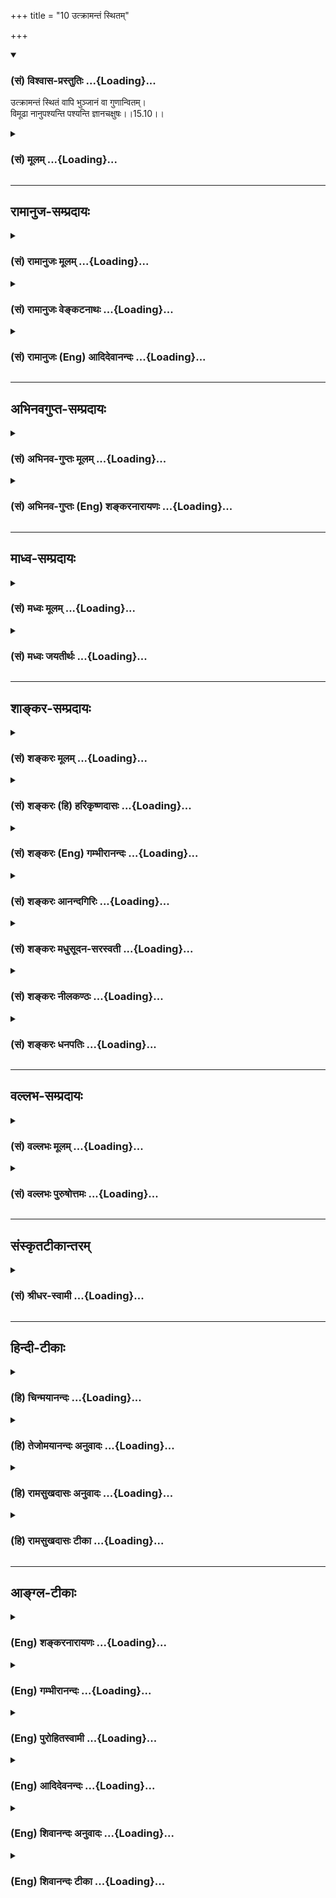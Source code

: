 +++
title = "10 उत्क्रामन्तं स्थितम्"

+++
<div class="js_include" newlevelforh1="3" title="(सं) विश्वास-प्रस्तुतिः" unfilled url="/purANam_vaiShNavam/mahAbhAratam/06-bhIShma-parva/03-bhagavad-gItA-parva/saMskRtam/vishvAsa-prastutiH/15_puruShottama-yogaH/10_utkrAmantaM_sthit.md">
<details open><summary><h3>(सं) विश्वास-प्रस्तुतिः ...{Loading}...</h3></summary>

उत्क्रामन्तं स्थितं वापि भुञ्जानं वा गुणान्वितम्।  
विमूढा नानुपश्यन्ति पश्यन्ति ज्ञानचक्षुषः।।15.10।।
</details>
</div>
<div class="js_include collapsed" newlevelforh1="3" title="(सं) मूलम्" unfilled url="/purANam_vaiShNavam/mahAbhAratam/06-bhIShma-parva/03-bhagavad-gItA-parva/saMskRtam/mUlam/15_puruShottama-yogaH/10_utkrAmantaM_sthit.md">
<details><summary><h3>(सं) मूलम् ...{Loading}...</h3></summary>

उत्क्रामन्तं स्थितं वापि भुञ्जानं वा गुणान्वितम्।  
विमूढा नानुपश्यन्ति पश्यन्ति ज्ञानचक्षुषः।।15.10।।
</details>
</div>


_________________
## रामानुज-सम्प्रदायः
<div class="js_include collapsed" newlevelforh1="3" title="(सं) रामानुजः मूलम्" unfilled url="/purANam_vaiShNavam/mahAbhAratam/06-bhIShma-parva/03-bhagavad-gItA-parva/saMskRtam/rAmAnujaH/mUlam/15_puruShottama-yogaH/10_utkrAmantaM_sthit.md">
<details><summary><h3>(सं) रामानुजः मूलम् ...{Loading}...</h3></summary>

।।15.10।। एवं **गुणान्वितं**
सत्त्वादिगुणमयप्रकृतिपरिणामविशेषमनुष्यत्वादिसंस्थानपिण्डसंसृष्टं
पिण्डविशेषाद् **उत्क्रामन्तं** पिण्डविशेषे अव**स्थितं वा** गुणमयान्
विषयान् **भुञ्जानं** वा कदाचिद् **अपि**
प्रकृतिपरिणामविशेषमनुष्यत्वादिपिण्डाद् विलक्षणं ज्ञानैकाकारं **विमूढा न
अनुपश्यन्ति। विमूढाः मनुष्यत्वादिपिण्डात्माभिमानिनः।**ज्ञानचक्षुषः **तु
पिण्डात्मविवेकविषयज्ञानवन्तः सर्वावस्थम् अपि एनं विविक्ताकारम् एव**
पश्यन्ति।

</details>
</div>
<div class="js_include collapsed" newlevelforh1="3" title="(सं) रामानुजः वेङ्कटनाथः" unfilled url="/purANam_vaiShNavam/mahAbhAratam/06-bhIShma-parva/03-bhagavad-gItA-parva/saMskRtam/rAmAnujaH/venkaTanAthaH/15_puruShottama-yogaH/10_utkrAmantaM_sthit.md">
<details><summary><h3>(सं) रामानुजः वेङ्कटनाथः ...{Loading}...</h3></summary>

  
  
।।15.10।। कर्मकलापनिगलितस्य कलेवरकारागृहेऽवस्थानं;
तत्रोत्क्रमणप्रवेशादिक्लेशः; तत्रस्थस्य च विषमधुकल्पक्षुद्रतरविषयोपसेवा
चोक्तानि। अथ तदुपरि तन्निदानभूतमात्मापहरणचौर्यमुपक्षिप्य योग्यानुपलम्भं
च परिहरति -- उत्क्रामन्तम् इति श्लोकेन। गुणान्वितत्वमितरेषां
हेतुरित्यभिप्रायेण पूर्वं तद्व्याख्या। उत्क्रमणादिकथनं
सर्वावस्थोपलक्षणमित्यभिप्रायेणकदाचिदपीत्युक्तम्। अहम् इति
नित्यमुपलभ्यमाने सर्वेषां स्वात्मनि; भुञ्जानतादौ च स्वात्मसाक्षिके कथं
केचिन्नानुपश्यन्ति इत्युच्यत इत्यत्राह -- मनुष्यत्वादिपिण्डाद्विलक्षण
मिति। प्रकृतिपरिणामविशेषमनुष्यत्वादिविशिष्टपिण्डादित्यर्थः।
ज्ञानैकाकारत्वोक्तिर्वैलक्षण्यप्रकाराणामुपलक्षणार्था। विमूढा नानुपश्यन्ति
इति भगवतः सानुक्रोशोक्तिः। यथावस्थितात्मदर्शनमूलं विमूढत्वं
तद्विषयमेवेत्याह -- मनुष्यत्वादिपिण्डात्माभिमानिन इति।
नित्यस्वप्रकाशत्वाद्व्यतिरेकाय विविक्ताकारत्वोक्तिः।  
  

</details>
</div>
<div class="js_include collapsed" newlevelforh1="3" title="(सं) रामानुजः (Eng) आदिदेवानन्दः" unfilled url="/purANam_vaiShNavam/mahAbhAratam/06-bhIShma-parva/03-bhagavad-gItA-parva/saMskRtam/rAmAnujaH/english/AdidevAnandaH/15_puruShottama-yogaH/10_utkrAmantaM_sthit.md">
<details><summary><h3>(सं) रामानुजः (Eng) आदिदेवानन्दः ...{Loading}...</h3></summary>

15.10 The deluded do not perceive the Atman (self) as a form of
knowledge separate from Its human and other configurations which are
particular transformations of Prakrti, with which the self is conjoined
when It is in embodied condition, experiencing the objects of the
senses. The self also departs from the body when the body dies and
assumes another body. The deluded or those who misconceive the body as
the self do not understand all this. However, those who possess the eye
of knowledge, i.e., have the knowledge concerning the difference between
the body and the self, perceive the self as having a form different from
the body in all conditions.

</details>
</div>


_________________
## अभिनवगुप्त-सम्प्रदायः
<div class="js_include collapsed" newlevelforh1="3" title="(सं) अभिनव-गुप्तः मूलम्" unfilled url="/purANam_vaiShNavam/mahAbhAratam/06-bhIShma-parva/03-bhagavad-gItA-parva/saMskRtam/abhinava-guptaH/mUlam/15_puruShottama-yogaH/10_utkrAmantaM_sthit.md">
<details><summary><h3>(सं) अभिनव-गुप्तः मूलम् ...{Loading}...</h3></summary>

।।15.9 -- 15.11।। एवं सृष्टौ संहारे च एतैः साहित्यमस्योक्त्वा स्थितावपि
स्थानासनमननादिरूपायां +++(N ममतादि)+++ विषयग्रहणात्मिकायां +++(omits स्थितावपि
-- त्मिकायाम्)+++ तत्सहितस्यैवास्य व्यापार इति निश्चीयते -- श्रोत्रमित्यादि
अचेतस इत्यन्तम्। मनः इत्यनेनान्तःकरणमुपलक्ष्यते। अत एव
शरीरस्थितियोगात्तिष्ठन्तम् शरीरान्तरग्रहणाय उत्क्रामन्तम् विषयान्वा
भुञ्जानं मूढा न पश्यन्ति; अप्रबुद्धत्त्वात्। प्रबुद्धास्तु
सर्वत्रैव,बोधरूपमेव अनुसंदधाना +++(S;;N -- रूपमनुसंदधानाः)+++ जानन्त्येव;
इत्यलुप्तमसमाधयः; तेषां यत्नपरत्त्वात्। अकृतात्मनां तु यत्नोऽपि न फलाय;
अपरिपक्वकषायत्त्वात्। न हि शरदि सलिलादिसामग्रीसंमर्देऽपि धान्यबीजानि
उप्यमानानि फलसंपदे अलम्। अत एव सामग्री एव सा अस्य न भवति। अन्यदेव किल,+++(S
omits किल)+++ मधुमाससंभृतजलधरपटलीप्रेरितमम्भः काचिदेव च सा भूः; यस्यां
शिशिरविवशीकृतायां,+++(S;;N शिशिरवशविवशी -- )+++ रविकरस्पर्शेनैव कान्तिः। एवम्
अकृतात्मनां यत्नो न सकलाङ्गपरिपूर्णत्वमायाति +++(;N परिपूर्णः कर्तुमायाति)+++।
अत एव प्राप्याप्युपायं पारमेश्वरदीक्षादि,( परमेश्वर) ये
तथाविधक्रोधमोहादिग्रन्थिसन्दर्भगर्भीकृतान्तर्दृशः (
सन्दर्भीकृतान्तर्दृशः) ; तेषु उपाय एव साकल्यं न भजतीति मन्तव्यम्।
यदुक्तम् +++(S;;N तदुक्तम्)+++ -- क्रोधादौ दृश्यमाने हि दीक्षितोऽपि न
मुक्तिभाक्। इति।

</details>
</div>
<div class="js_include collapsed" newlevelforh1="3" title="(सं) अभिनव-गुप्तः (Eng) शङ्करनारायणः" unfilled url="/purANam_vaiShNavam/mahAbhAratam/06-bhIShma-parva/03-bhagavad-gItA-parva/saMskRtam/abhinava-guptaH/english/shankaranArAyaNaH/15_puruShottama-yogaH/10_utkrAmantaM_sthit.md">
<details><summary><h3>(सं) अभिनव-गुप्तः (Eng) शङ्करनारायणः ...{Loading}...</h3></summary>

15.10 See Comment under 15.11

</details>
</div>


_________________
## माध्व-सम्प्रदायः
<div class="js_include collapsed" newlevelforh1="3" title="(सं) मध्वः मूलम्" unfilled url="/purANam_vaiShNavam/mahAbhAratam/06-bhIShma-parva/03-bhagavad-gItA-parva/saMskRtam/madhvaH/mUlam/15_puruShottama-yogaH/10_utkrAmantaM_sthit.md">
<details><summary><h3>(सं) मध्वः मूलम् ...{Loading}...</h3></summary>

।।15.10।। तर्हि किमिति न दृश्यते इत्यत आह -- उत्क्रामन्तमित्यादिना।

</details>
</div>
<div class="js_include collapsed" newlevelforh1="3" title="(सं) मध्वः जयतीर्थः" unfilled url="/purANam_vaiShNavam/mahAbhAratam/06-bhIShma-parva/03-bhagavad-gItA-parva/saMskRtam/madhvaH/jayatIrthaH/15_puruShottama-yogaH/10_utkrAmantaM_sthit.md">
<details><summary><h3>(सं) मध्वः जयतीर्थः ...{Loading}...</h3></summary>

।।15.10।। उक्तमेव किमित्युच्यते इति मन्दाशङ्कानिरासार्थमुत्तरश्लोकद्वयस्य
सङ्गतिमाह -- **तर्ही**ति। यदि जीवातिरिक्तो देहे नियामकः स्यादिति शेषः।
उक्तानुवादेन विमूढत्वमनुपलम्भे कारणम्। न तदभाव इत्युच्यत इति भावः।

</details>
</div>


_________________
## शाङ्कर-सम्प्रदायः
<div class="js_include collapsed" newlevelforh1="3" title="(सं) शङ्करः मूलम्" unfilled url="/purANam_vaiShNavam/mahAbhAratam/06-bhIShma-parva/03-bhagavad-gItA-parva/saMskRtam/shankaraH/mUlam/15_puruShottama-yogaH/10_utkrAmantaM_sthit.md">
<details><summary><h3>(सं) शङ्करः मूलम् ...{Loading}...</h3></summary>

।।15.10।। --,**उत्क्रामन्तं** देहं पूर्वोपात्तं परित्यजन्तं **स्थितं
वा**पि देहे तिष्ठन्तं **भुञ्जानं वा** शब्दादीँश्च उपलभमानं
**गुणान्वितं** सुखदुःखमोहाद्यैः गुणैः अन्वितम् अनुगतं संयुक्तमित्यर्थः।
एवंभूतम**पि** एनम् अत्यन्तदर्शनगोचरप्राप्तं **विमूढाः**
दृष्टादृष्टविषयभोगबलाकृष्टचेतस्तया अनेकधा मूढाः **न अनुपश्यन्ति** -- अहो
कष्टं वर्तते इति अनुक्रोशति च भगवान् --,ये तु पुनः
प्रमाणजनितज्ञानचक्षुषः ते एनं **पश्यन्ति ज्ञानचक्षुषः** विविक्तदृष्टयः
इत्यर्थः।।

</details>
</div>
<div class="js_include collapsed" newlevelforh1="3" title="(सं) शङ्करः (हि) हरिकृष्णदासः" unfilled url="/purANam_vaiShNavam/mahAbhAratam/06-bhIShma-parva/03-bhagavad-gItA-parva/saMskRtam/shankaraH/hindI/harikRShNadAsaH/15_puruShottama-yogaH/10_utkrAmantaM_sthit.md">
<details><summary><h3>(सं) शङ्करः (हि) हरिकृष्णदासः ...{Loading}...</h3></summary>

।।15.10।। इस प्रकार इस देहधारी ( जीवात्मा ) को शरीरसे --, उत्क्रमण करते
हुएको अर्थात् पहले प्राप्त किये शरीरको छोड़कर जाते हुएको; अथवा शरीरमें
स्थित रहते हुएको; या शब्दादि विषयोंका भोग करते हुएको; या सुखदुःखमोह आदि
गुणोंसे युक्त हुएको भी; यानी इस प्रकार अत्यन्त दर्शनगोचर होते हुए भी इस
आत्माको मूढ़ लोग; जो कि दृष्ट और अदृष्ट विषयभोगोंकी लालसाके बलसे चित्त
आकृष्ट हो जानेके कारण अनेक प्रकारसे मोहित हो रहे हैं; नहीं देखते; अहो यह
बड़े दुःखकी बात है; इस प्रकार भगवान् करुणा प्रकट करते हैं। परंतु जो
प्रमाणजनित ज्ञाननेत्रोंसे युक्त हैं अर्थात् विवेकदृष्टिवाले हैं; वे इसे
देखते हैं।

</details>
</div>
<div class="js_include collapsed" newlevelforh1="3" title="(सं) शङ्करः (Eng) गम्भीरानन्दः" unfilled url="/purANam_vaiShNavam/mahAbhAratam/06-bhIShma-parva/03-bhagavad-gItA-parva/saMskRtam/shankaraH/english/gambhIrAnandaH/15_puruShottama-yogaH/10_utkrAmantaM_sthit.md">
<details><summary><h3>(सं) शङ्करः (Eng) गम्भीरानन्दः ...{Loading}...</h3></summary>

15.10 Thus, the embodied soul, utkarmantam, when it is leaving the
body-the body that was assumed earlier; or sthitam, while residing in
the (present) body; or bhunjanam, experiencing sound etc.; or
guna-anvitam, in association with, i.e. identified with, the alities
called happiness, sorrow and delusion-even when, under such conditions,
this one comes very much within the range of cognition; vimudhah, the
persons who are diversely deluded as a result of their hearts being
forcibly attracted by the enjoyments of seen and unseen objects; na, do
not; anu-pasyanti, see. And the Lord regrets this saying, 'Alas! How
sorrowful this is!' Those others, again, jnana-caksusah, who have the
eye of knowledge, \[Jnana-caksuh means the scriptures supported by
reasoning, which are the means of knowledge.\] who have the insight of
under-standing which has arisen from the valid means of knowledge, i.e.,
those having a clear vision; pasyanti, see this one.

</details>
</div>
<div class="js_include collapsed" newlevelforh1="3" title="(सं) शङ्करः आनन्दगिरिः" unfilled url="/purANam_vaiShNavam/mahAbhAratam/06-bhIShma-parva/03-bhagavad-gItA-parva/saMskRtam/shankaraH/AnandagiriH/15_puruShottama-yogaH/10_utkrAmantaM_sthit.md">
<details><summary><h3>(सं) शङ्करः आनन्दगिरिः ...{Loading}...</h3></summary>

।।15.10।। शरीरमित्यादिश्लोके देहादात्मनोऽतिरेकमुक्त्वा श्रोत्रं
चक्षुरित्यादौ स्वाभिलषिते विषये यथायथं करणानां
प्रवर्तकत्वात्तेभ्योऽतिरिक्तश्चात्मेत्युक्तं तर्हि तमुत्क्रान्त्यादि
कुर्वन्तं स्वरूपत्वात्किमिति सर्वे न पश्यन्तीत्याशङ्क्याह -- **एवमिति।**
संनिहिततमत्वेन दर्शनयोग्यमपि विषयपरवशादात्मानं सर्वे न
पश्यन्तीति,भगवतोऽनुक्रोशं दर्शयति -- **एवंभूतमिति।** तर्हि
केषामात्मदर्शनं तदाह -- **ये तु पुनरिति।**

</details>
</div>
<div class="js_include collapsed" newlevelforh1="3" title="(सं) शङ्करः मधुसूदन-सरस्वती" unfilled url="/purANam_vaiShNavam/mahAbhAratam/06-bhIShma-parva/03-bhagavad-gItA-parva/saMskRtam/shankaraH/madhusUdana-sarasvatI/15_puruShottama-yogaH/10_utkrAmantaM_sthit.md">
<details><summary><h3>(सं) शङ्करः मधुसूदन-सरस्वती ...{Loading}...</h3></summary>

।।15.10।। एवं देहगतं दर्शनयोग्यमपि देहादुत्क्रामन्तं देहान्तरं गच्छन्तं
पूर्वस्मात्स्थितं वापि तस्मिन्नेव देहे भुञ्जानं वा विषयान् शब्दादीन्
गुणान्वितं सुखदुःखमोहात्मकैर्गुणैरन्वितमेवं सर्वास्ववस्थासु
दर्शनयोग्यमप्येनं विमूढा
दृष्टादृष्टविषयभोगवासनाकृष्टचेतस्तयात्मानात्मविवेकायोग्या नानुपश्यन्ति
अहो कष्टं वर्तत इत्यज्ञाननुक्रोशति भगवान्। ये तु प्रमाणजनितज्ञानचक्षुषो
विवेकिनस्त एव पश्यन्ति।

</details>
</div>
<div class="js_include collapsed" newlevelforh1="3" title="(सं) शङ्करः नीलकण्ठः" unfilled url="/purANam_vaiShNavam/mahAbhAratam/06-bhIShma-parva/03-bhagavad-gItA-parva/saMskRtam/shankaraH/nIlakaNThaH/15_puruShottama-yogaH/10_utkrAmantaM_sthit.md">
<details><summary><h3>(सं) शङ्करः नीलकण्ठः ...{Loading}...</h3></summary>

।।15.10।। तमेवंभूतं मनःषष्ठानीन्द्रियाणि प्राणं चाधिष्ठाय
तेषामुत्क्रमणेनोत्क्रामन्तं तेषां स्थित्या स्थितं तेषां भोगेन भुञ्जानं
तेषां सत्वरजस्तमोगुणयुक्तत्वेन गुणान्वितं घटसूर्यमिव घटाकाशमिव वा
घटगमनादिना गमनादिमन्तं स्वतस्तूत्क्रमणादिशून्यमपि विमूढास्तात्त्विकरूपं
नानुपश्यन्ति ज्ञानचक्षुषस्तु पश्यन्ति। उपाधेरेवोत्क्रमणादिकं न
तूपहितस्यात्मन इति जानन्त्येवेत्यर्थः।

</details>
</div>
<div class="js_include collapsed" newlevelforh1="3" title="(सं) शङ्करः धनपतिः" unfilled url="/purANam_vaiShNavam/mahAbhAratam/06-bhIShma-parva/03-bhagavad-gItA-parva/saMskRtam/shankaraH/dhanapatiH/15_puruShottama-yogaH/10_utkrAmantaM_sthit.md">
<details><summary><h3>(सं) शङ्करः धनपतिः ...{Loading}...</h3></summary>

।।15.10।। शरीरमित्यादिश्लोकेन देहाद्य्वतिरेकमात्मनोऽभिधाय श्रोत्रमित्यादौ
श्रोत्रादिप्रवर्तकस्तेभ्यो भिन्न इति तस्य भेद उक्तस्तर्हि
तमुत्क्रन्त्यादिकुर्वन्तं देहादिव्यतिरिक्तं स्वस्वरुपं किमिति सर्वे न
पश्यन्ति इतिचेत्तत्राह -- उत्क्रामन्तमिति। एवं देहादुत्क्रामन्तं
पूर्वोपात्तं देहं परित्यजन्तं स्थितं देहे तिष्ठन्तं वापि भुञ्जानं
शब्दादींश्चोपलभमानं वा गुणान्वितं सुखदुःखमोहसंज्ञकैर्गुणैरनुगतं
संयुक्तमेवंभूतमप्येवमत्यन्तदर्शनगोचरतां प्राप्तं विमूढा
दृष्टादृष्टविषयोभोगबलाकृष्टचेतस्तयानकधा मूढा मोहिता संज्ञकैर्गुणैरनुगतं
संयुक्तमेवंभूतमप्येवमत्यन्तदर्शनगोचरतां प्राप्तं विमूढा
दृष्टादृष्टविषयभोगबलाकृष्टस्तयानेकधा मूढा मोहिता नानुपश्यन्त्यहो कष्टं
वर्तत इति अनुक्रोशति भगवान्। तर्ह्यत्मानं के कथं पश्यन्तीति तत्राह।
ज्ञानं न्यायानुगृहीतशास्त्रजन्यमात्मदर्शनसाधनं चक्षुर्येषां ते
प्रमाण्यजनितज्ञानचक्षुषो विवक्तदृष्ट्या एनं सर्वविलक्षणं सर्वाधिष्ठानं
सर्वसत्तास्फूर्तिप्रदं पश्यन्ति साक्षात्कुर्वन्ति।

</details>
</div>


_________________
## वल्लभ-सम्प्रदायः
<div class="js_include collapsed" newlevelforh1="3" title="(सं) वल्लभः मूलम्" unfilled url="/purANam_vaiShNavam/mahAbhAratam/06-bhIShma-parva/03-bhagavad-gItA-parva/saMskRtam/vallabhaH/mUlam/15_puruShottama-yogaH/10_utkrAmantaM_sthit.md">
<details><summary><h3>(सं) वल्लभः मूलम् ...{Loading}...</h3></summary>

।।15.10।। ननु तर्हि सङ्घाताद्भेदत एवम्भूतात्मानं किं न पश्यन्ति तत्राह --
उत्क्रामन्तमिति। विमूढा नानुपश्यन्ति तमेनं
सत्त्वादिगुणमयप्रकृतिपरिणामविशेषमनुष्यत्वादिसंस्थानपिण्डसंसृष्टं
पिण्डविशेषादुत्क्रामन्तं पिण्डविशेषेऽवस्थितं वा गुणमयान् विषयान्
भुञ्जानं वा तद्गुणसारान्वितं वा प्रकृतिमयमनुष्यत्वादिपिण्डात्माभिमानिनो
न पश्यन्ति। ज्ञानचक्षुषस्तु
पिण्डात्मविवेकविषयज्ञानदृष्टयस्तु,सर्वावस्थमप्येनं विविक्ताकारमेव
पश्यन्ति।

</details>
</div>
<div class="js_include collapsed" newlevelforh1="3" title="(सं) वल्लभः पुरुषोत्तमः" unfilled url="/purANam_vaiShNavam/mahAbhAratam/06-bhIShma-parva/03-bhagavad-gItA-parva/saMskRtam/vallabhaH/puruShottamaH/15_puruShottama-yogaH/10_utkrAmantaM_sthit.md">
<details><summary><h3>(सं) वल्लभः पुरुषोत्तमः ...{Loading}...</h3></summary>

  
  
।।15.10।। एवम्भूतं कथं सर्वे न पश्यन्ति तत्राह -- उत्क्रामन्तमिति।
उत्क्रामन्तं भजनरसानुपयुक्तदेहात् उपयुक्ताय गच्छन्तं वा विकल्पेन
तादृगीक्षणेच्छया तत्रैव स्थितमपि वा भुञ्जानं तादृग्विषयरसानुभावकं
गुणान्वितं तद्भोगपटुभिरिन्द्रियैर्युक्तं मुख्यजीवं विमूढाः सत्सङ्गाभावेन
स्वोपभोगैकपराक्षिप्तदृशो नानुपश्यन्ति। तद्दृष्ट्वाऽपि स्वयं न पश्यन्ति।
ज्ञानचक्षुषः सत्सङ्गलब्धस्वरूपाः पश्यन्ति।  
  

</details>
</div>


_________________
## संस्कृतटीकान्तरम्
<div class="js_include collapsed" newlevelforh1="3" title="(सं) श्रीधर-स्वामी" unfilled url="/purANam_vaiShNavam/mahAbhAratam/06-bhIShma-parva/03-bhagavad-gItA-parva/saMskRtam/shrIdhara-svAmI/15_puruShottama-yogaH/10_utkrAmantaM_sthit.md">
<details><summary><h3>(सं) श्रीधर-स्वामी ...{Loading}...</h3></summary>

।।15.10।। ननु च कार्यकारणसंघातव्यतिरेकेणैवंभूतमात्मानं सर्वेऽपि किं न
पश्यन्ति तत्राह **-- उत्क्रामन्तमिति।** उत्क्रामन्तं देहाद्देहान्तरं
गच्छन्तम्। तस्मिन्नेव देहे स्थितं वा विषयान्भुञ्जानं वा
गुणान्वितमिन्द्रियादियुक्तं जीवं विमूढा नानुपश्यन्ति नालोकयन्ति।
ज्ञानमेव चक्षुर्येषां ते विवेकिनः पश्यन्ति।

</details>
</div>


_________________
## हिन्दी-टीकाः
<div class="js_include collapsed" newlevelforh1="3" title="(हि) चिन्मयानन्दः" unfilled url="/purANam_vaiShNavam/mahAbhAratam/06-bhIShma-parva/03-bhagavad-gItA-parva/hindI/chinmayAnandaH/15_puruShottama-yogaH/10_utkrAmantaM_sthit.md">
<details><summary><h3>(हि) चिन्मयानन्दः ...{Loading}...</h3></summary>

।।15.10।। यह एक सर्वत्र अनुभव सत्य है कि सामान्य बुद्धि का पुरुष यद्यपि
वस्तु को देखता है; तथापि उसे पूर्ण तथा यथार्थ रूप से समझ नहीं पाता है।
वस्तु का वास्तविक ज्ञान केवल उस विषय के ज्ञानियों को ही उपलब्ध होता
है। प्रत्येक व्यक्ति किसी साहित्यिक रचना को पढ़ सकता है; परन्तु एक
भाषाविद् पुरुष ही उस रचनाकार की दृष्टि को यथार्थत समझकर उसका पूर्ण आनन्द
अनुभव कर सकता है। एक जौहरी ही मणियों के गुणस्तर और वास्तविक मूल्य को आंक
सकता है। अन्य लोग केवल देख ही सकते हैं। सभी लोग संगीत सुन सकते हैं;
किन्तु एक कुशल संगीतज्ञ ही किसी सर्वोत्कृष्ट गायन की शास्त्रीय सूक्ष्मता
एवं सुन्दरता का आनन्द उठा सकता है। इसी प्रकार; इसी चैतन्य आत्मा की
उपस्थिति से ही हम विषय; भावनाओं और विचारों का अनुभव करते हैं; परन्तु
केवल आत्मज्ञानी पुरुष ही इसे पहचानते हैं और स्वयं आत्मस्वरूप बनकर जीते
हैं। आत्मा तो नित्य विद्यमान है। इसका अभाव कभी नहीं होता। देहत्याग के समय
सूक्ष्म शरीर को चेतनता प्रदान करने वाला आत्मा ही होता है। एक देहविशेष के
जीवन काल में आत्मा ही समस्त अनुभवों को प्रकाशित करता है। सुखदुखात्मक
मानसिक अनुभवों तथा बुद्धि के निर्णयों का प्रकाशक भी आत्मा ही है। इसी
प्रकार क्षणक्षण परिवर्तनशील हमारे मन के सात्त्विक (शांति); राजसिक
(विक्षेप) और तामसिक (मोहादि) भावों का ज्ञान भी चैतन्य के कारण ही संभव
होता है फिर भी अविवेकी जन उसे पहचान नहीं पाते जिसकी उपस्थिति से ही कोई
अनुभव संभव हो सकता है। सामान्य जन अपने अनुभवों तथा उनके विषयों के प्रति
ही इतने अधिक आसक्त और व्यस्त हो जाते हैं कि उनका सम्पूर्ण ध्यान बाह्य
विषयों और सुन्दर संरचनाओं की सुन्दरता में ही आकृष्ट रहता है। वे उस आत्मा
की उपेक्षा करते हैं तथा उसे पहचान नहीं पाते; जिसकी उपस्थिति से ही कोई
अनुभव संभव हो सकता है। इनके सर्वथा विपरीत वे ज्ञानीजन हैं; जो नाम और
रूपों के विस्तार से विरक्त होकर इस विस्तार के सार तत्त्व उस ब्रह्म को
देखते हैं; जो उनके हृदय में आत्मरूप से स्थित सभी को प्रकाशित करता है। इस
आत्मतत्त्व का दर्शन वे ज्ञानचक्षु से करते हैं। ज्ञानचक्षु कोई
अन्तरिन्द्रिय नहीं हैं। विवेक वैराग्य आदि गुणों से सम्पन्न साधक जब
वेदान्त प्रमाण के द्वारा आत्मविचार करता है; तब उस विचार से प्राप्त
आत्मबोध ही ज्ञानचक्षु है। श्री शंकराचार्य ने इस ज्ञानचक्षु का और कलात्मक
वर्णन अपने आत्मबोध नामक ग्रन्थ में,किया है। आत्मदर्शन करने में अज्ञानी की
विफलता और ज्ञानी की सफलता का कारण अगले श्लोक में वर्णन करते हैं

</details>
</div>
<div class="js_include collapsed" newlevelforh1="3" title="(हि) तेजोमयानन्दः अनुवादः" unfilled url="/purANam_vaiShNavam/mahAbhAratam/06-bhIShma-parva/03-bhagavad-gItA-parva/hindI/tejomayAnandaH/anuvAdaH/15_puruShottama-yogaH/10_utkrAmantaM_sthit.md">
<details><summary><h3>(हि) तेजोमयानन्दः अनुवादः ...{Loading}...</h3></summary>

।।15.10।। शरीर को त्यागते हुये, उसमें स्थित हुये अथवा (विषयों को) भोगते
हुये, गुणों से समन्वित आत्मा को विमूढ़ लोग नहीं देखते हैं; (परन्तु)
ज्ञानचक्षु वाले पुरुष उसे देखते हैं।।

</details>
</div>
<div class="js_include collapsed" newlevelforh1="3" title="(हि) रामसुखदासः अनुवादः" unfilled url="/purANam_vaiShNavam/mahAbhAratam/06-bhIShma-parva/03-bhagavad-gItA-parva/hindI/rAmasukhadAsaH/anuvAdaH/15_puruShottama-yogaH/10_utkrAmantaM_sthit.md">
<details><summary><h3>(हि) रामसुखदासः अनुवादः ...{Loading}...</h3></summary>

।।15.10।। शरीरको छोड़कर जाते हुए या दूसरे शरीरमें स्थित हुए अथवा विषयोंको
भोगते हुए भी गुणोंसे युक्त जीवात्माके स्वरूपको मूढ़ मनुष्य नहीं जानते,
ज्ञानरूपी नेत्रोंवाले ज्ञानी मनुष्य ही जानते हैं।

</details>
</div>
<div class="js_include collapsed" newlevelforh1="3" title="(हि) रामसुखदासः टीका" unfilled url="/purANam_vaiShNavam/mahAbhAratam/06-bhIShma-parva/03-bhagavad-gItA-parva/hindI/rAmasukhadAsaH/TIkA/15_puruShottama-yogaH/10_utkrAmantaM_sthit.md">
<details><summary><h3>(हि) रामसुखदासः टीका ...{Loading}...</h3></summary>

।।15.10।।***व्याख्या --***  **उत्क्रामन्तम् --** स्थूलशरीरको छोड़ते
समय जीव सूक्ष्म और कारणशरीरको साथ लेकर प्रस्थान करता है। इसी क्रियाको
यहाँ **उत्क्रामन्तम्** पदसे कहा है। जबतक हृदयमें धड़कन रहती है; तबतक
जीवका प्रस्थान नहीं माना जाता। हृदयकी धड़कन बंद हो जानेके बाद भी जीव कुछ
समयतक रह सकता है। वास्तवमें अचल होनेसे शुद्ध चेतनतत्त्वका आवागमन नहीं
होता। प्राणोंका ही आवागमन होता है। परन्तु सूक्ष्म और कारणशरीरसे सम्बन्ध
रहनेके कारण जीवका आवागमन कहा जाता है। आठवें श्लोकमें ईश्वर बने जीवात्माके
विषयमें आये **उत्क्रामति** पदको यहाँ **उत्क्रामन्तम्** पदसे कहा गया
है।**स्थितं वा --** जिस प्रकार कैमरेपर वस्तुका जैसा प्रतिबिम्ब पड़ता है;
उसका वैसा ही चित्र अङ्कित हो जाता है। इसी प्रकार मृत्युके समय
अन्तःकरणमें जिस भावका चिन्तन होता है; उसी आकारका सूक्ष्मशरीर बन जाता है।
जैसे कैमरेपर पड़े प्रतिबिम्बके अनुसार चित्रके तैयार होनेमें समय लगता है;
ऐसे ही अन्तकालीन चिन्तनके अनुसार भावी स्थूलशरीरके बननेमें (शरीरके अनुसार
कम या अधिक) समय लगता है। आठवें श्लोकमें जिसका **यदवाप्नोति** पदसे वर्णन
हुआ है; उसीको यहाँ **स्थितम्** पदसे कहा गया है।**अपि भुञ्जानं वा --**
मनुष्य जब विषयोंको भोगता है; तब अपनेको बड़ा सावधान मानता है और
विषयसेवनमें सावधान रहता भी है। विषयी मनुष्य शब्द; स्पर्श; रूप; रस; और
गन्ध -- इनमेंसे एकएक विषयको अच्छी तरह जानता है। अपनी जानकारीसे एकएक
विषयको भी बड़ी स्पष्टतासे वर्णन करता है। इतनी सावधानी रखनेपर भी वह मूढ़
(अज्ञानी) ही है क्योंकि विषयोंके प्रति यह सावधानी किसी कामकी नहीं है;
प्रत्युत मरनेपर नरकों और नीच योनियोमें ले जानेवाली है। परमात्मा; जीवात्मा
और संसार -- इन तीनोंके विषयमें शास्त्रों और दार्शनिकोंके अनेक मतभेद हैं
परन्तु जीवात्मा संसारके सम्बन्धसे महान् दुःख पाता है और परमात्माके
सम्बन्धसे महान् सुख पाता है -- इसमें सभी शास्त्र और दार्शनिक एकमत
हैं। संसार एक क्षण भी स्थिर नहीं रहता -- यह अकाट्य नियम है। संसार
क्षणभङ्गुर है -- यह बात कहते; सुनते और पढ़ते हुए भी मूढ़ मनुष्य संसारको
स्थिर मानते हैं। भोगसामग्री; भोक्ता और भोगरूप क्रिया -- इन सबको स्थायी
माने बिना भोग हो ही नहीं सकता। भोगी मनुष्यकी बुद्धि इतनी मूढ़ हो जाती है
कि वह इन भोगोंसे बढ़कर कुछ है ही नहीं -- ऐसा दृढ़ निश्चय कर लेता है
(गीता 16। 11)। इसलिये ऐसे मनुष्योंके ज्ञाननेत्र बंद ही रहते हैं। वे
मौतको निश्चित जानते हुए भी भोग भोगनेके लिये (मरनेवालोंके लोकमें रहते हुए
भी) सदा जीते रहनेकी इच्छा रखते हैं।**अपि** पदका भाव है कि जीवात्मा जिस
समय स्थूलशरीरसे निकलकर (सूक्ष्म और कारणशरीरसहित) जाता है; दूसरे शरीरको
प्राप्त होता है तथा विषयोंका उपभोग करता है -- इन तीनों ही अवस्थाओंमें
गुणोंमेंसे लिप्त दीखनेपर भी वास्तवमें वह स्वयं निर्लिप्त ही रहता है।
वास्तविक स्वरूपमें न उत्क्रमण है; न, स्थिति है और न भोक्तापन ही है। पिछले
श्लोकके **विषयानुपसेवते** पदको ही यहाँ **भुञ्जानम्** पदसे कहा गया
है।**गुणान्वितम् --** यहाँ **गुणान्वितम्** पदका तात्पर्य यह है कि
गुणोंसे सम्बन्ध मानते रहनेके कारण ही जीवात्मामें उत्क्रमण; स्थिति और भोग
-- ये तीनों क्रियाएँ प्रतीत होती हैं। वास्तवमें आत्माका गुणोंसे सम्बन्ध
है ही नहीं। भूलसे ही इसने अपना सम्बन्ध गुणोंसे मान रखा है; जिसके कारण
इसे बारम्बार ऊँचनीच योनियोंमें जाना पड़ता है। गुणोंसे सम्बन्ध जोड़कर
जीवात्मा संसारसे सुख चाहता है -- यह उसकी भूल है। सुख लेनेके लिये शरीर भी
अपना नहीं है; फिर अन्यकी तो बात ही क्या हैमनुष्य मानो किसीनकिसी प्रकारसे
संसारमें ही फँसना चाहता है व्याख्यान देनेवाला व्यक्ति श्रोताओंको अपना
मानने लग जाता है। किसीका भाईबहन न हो; तो वह धर्मका भाईबहन बना लेता है।
किसीका पुत्र न हो; तो वह दूसरेका बालक गोद ले लेता है। इस तरह नयेनये
सम्बन्ध जोड़कर मनुष्य चाहता तो सुख है; पर पाता दुःख ही है। इसी बातको
भगवान् कह रहे हैं कि जीव स्वरूपसे गुणातीत होते हुए भी गुणों(देश; काल;
व्यक्ति; वस्तु) से सम्बन्ध जोड़कर उनसे बँध जाता है। इसी अध्यायके सातवें
श्लोकमें आये **प्रकृतिस्थानि** पदको ही यहाँ **गुणान्वितम्** पदसे कहा गया
है।  
  
**मार्मिक बात**  
  
जबतक मनुष्यका प्रकृति अथवा उसके कार्य -- गुणोंसे किञ्चिन्मात्र भी
सम्बन्ध रहता है; तबतक गुणोंके अधीन होकर उसे कर्म करनेके लिये बाध्य होना
पड़ता है (गीता 3। 5)। चेतन होकर गुणोंके अधीन रहना अर्थात् जडकी
परतन्त्रता स्वीकार करना व्यभिचारदोष है। प्रकृति अथवा गुणोंसे सर्वथ मुक्त
होनेपर जो स्वाधीनताका अनुभव होता है; उसमें भी साधक जबतक (अहङ्की गन्ध
रहनेके कारण) रस लेता है; तबतक व्यभिचारदोष रहता ही है। रस न लेनेसे जब वह
व्यभिचारदोष मिट जाता है; तब अपने प्रेमास्पद भगवान्के प्रति स्वतः प्रियता
जाग्रत् होती है। फिर प्रेमहीप्रेम रह जाता है; जो उत्तरोत्तर वृद्धिको
प्राप्त होता रहता है। इस प्रेमको प्राप्त करना ही जीवका अन्तिम लक्ष्य है।
इस प्रेमकी प्राप्तिमें ही पूर्णता है। भगवान् भी भक्तको अपना अलौकिक प्रेम
देकर ही राजी होते हैं और ऐसे प्रेमी भक्तको योगियोंमें सर्वश्रेष्ठ योगी
मानते हैं (गीता 6। 47)। गुणातीत होनेमें तो (स्वयंका विवेक सहायक होनेके
कारण) अपने साधनका सम्बन्ध रहता है; पर गुणातीत होनेके बाद प्रेमकी
प्राप्ति होनेमें भगवान्की कृपाका ही सम्बन्ध रहता है।  
  
**विमूढा नानुपश्यन्ति --** जैसे भिन्नभिन्न प्रकारके कार्य करनेपर भी हम
वही रहते हैं; ऐसे ही गुणोंसे युक्त होकर शरीरको छोड़ते; अन्य शरीरको
प्राप्त होते तथा भोग भोगते समय भी स्वयं (आत्मा) वही रहता है। तात्पर्य यह
है कि परिवर्तन क्रियाओंमें होता है; स्वयं में नहीं। परन्तु जो भिन्नभिन्न
क्रियाओंके साथ मिलकर स्वयं को भी भिन्नभिन्न देखने लगता है (3। 27); ऐसे
अज्ञानी (तत्त्वको न जाननेवाले) मनुष्यके लिये यहाँ **विमूढा
नानुपश्यन्ति** पद दिये गये हैं।  
  
मूढ़लोग भोग और संग्रहमें इतने आसक्त रहते हैं कि शरीरादि पदार्थ नित्य
रहनेवाले नहीं हैं -- यह बात सोचते ही नहीं। भोग भोगनेका क्या परिणाम होगा
उस ओर वे देखते ही नहीं। भगवान्ने गीताके सत्रहवें अध्यायमें जहाँ
सात्त्विक; राजस और तामस पुरुषोंको प्रिय लगनेवाले आहारोंका वर्णन किया है;
वहाँ सात्त्विक आहारके परिणामका वर्णन पहले किया गया है राजस आहारके
परिणामका वर्णन अन्तमें किया गया है और तामस आहारके परिणामका वर्णन ही नहीं
किया गया है (गीता 17। 8 -- 10)। इसका कारण यह है कि सात्त्विक मनुष्य कर्म
करनेसे पहले उसके परिणाम(फल) पर दृष्टि रखता है राजस मनुष्य पहले सहसा काम
कर बैठता है; फिर परिणाम चाहे जैसा आये परन्तु तामस मनुष्य तो परिणामकी तरफ
दृष्टि ही नहीं डालता। इसी प्रकार यहाँ भी **विमूढा नानुपश्यन्ति** पद देकर
भगवान् मानो यह कहते हैं कि मोहग्रस्त मनुष्य तामस ही हैं क्योंकि मोह
तमोगुणका कार्य है। वे विषयोंका सेवन करते समय परिणामपर विचार ही नहीं
करते। केवल भोग भोगने और संग्रह करनेमें ही लगे रहते हैं। ऐसे मनुष्योंका
ज्ञान तमोगुणसे ढका रहता है। इस कारण वे शरीर और आत्माके भेदको नहीं जान
सकते।**पश्यन्ति ज्ञानचक्षुषः --** प्राणी; पदार्थ; घटना; परिस्थिति -- कोई
भी स्थिर नहीं है अर्थात् दृश्यमात्र निरन्तर अदर्शनमें जा रहा है -- ऐसा
प्रत्यक्ष अनुभव होना ही ज्ञानरूप चक्षुओंसे देखना है। परिवर्तनकी ओर
दृष्टि होनेसे अपरिवर्तनशील तत्त्वमें स्थिति स्वतः होती है क्योंकि नित्य
परिवर्तनशील पदार्थका अनुभव अपरिवर्तनशील तत्त्वको ही होता है। यहाँ ऐसा
नहीं समझना चाहिये कि ज्ञानी मनुष्यका भी स्थूलशऱीरसे निकलकर दूसरे शरीरको
प्राप्त होना तथा भोग भोगना होता है। ज्ञानी मनुष्यका स्थूलशरीर तो छूटेगा
ही; पर दूसरे शरीरको प्राप्त करना तथा रागबुद्धिसे विषयोंका सेवन करना उसके
द्वारा नहीं होते। दूसरे अध्यायके तेरहवें श्लोकमें भगवान्ने कहा है कि
जैसे जीवात्माकी इस देहमें बालकपन; जवानी और वृद्धावस्था होती है; ऐसे ही
अन्य शरीरकी प्राप्ति होती है; परन्तु उस विषयमें ज्ञानी मनुष्य मोहित अथवा
विकारको प्राप्त नहीं होता। कारण यह है कि वह ज्ञानी मनुष्य ज्ञानरूप
नेत्रोंके द्वारा यह देखता है कि जन्ममृत्यु आदि सब क्रियाएँ या विकार
परिवर्तनशील शरीरमें ही हैं; अपरिवर्तनशील स्वरूपमें नहीं। स्वरूप इन
विकारोंसे सब समय सर्वथा निर्लिप्त रहता है। शरीरको अपना मानने तथा उससे
सुख लेनेकी आशा रखनेसे ही विमूढ़ मनुष्योंको तादात्म्यके कारण ये विकार
स्वयंमें होते प्रतीत होते हैं। विमूढ़ मनुष्य आत्माको गुणोंसे युक्त देखते
हैं और ज्ञाननेत्रोंवाले मनुष्य आत्माको गुणोंसे रहित -- वास्तविक रूपसे
देखते हैं।  
  
***सम्बन्ध --***  पूर्वश्लोकमें वर्णित तत्त्वको जो पुरुष यत्न करनेपर
जानते हैं; उनमें क्या विशेषता है और जो यत्न करनेपर भी नहीं जानते; उनमें
क्या कमी है -- इसको आगेके श्लोकमें बताते हैं।

</details>
</div>


_________________
## आङ्ग्ल-टीकाः
<div class="js_include collapsed" newlevelforh1="3" title="(Eng) शङ्करनारायणः" unfilled url="/purANam_vaiShNavam/mahAbhAratam/06-bhIShma-parva/03-bhagavad-gItA-parva/english/shankaranArAyaNaH/15_puruShottama-yogaH/10_utkrAmantaM_sthit.md">
<details><summary><h3>(Eng) शङ्करनारायणः ...{Loading}...</h3></summary>

15.10. The deluded do not perceive; \[but\] the men of knowledge-eye do
see Him, as He dwells of rises up or enjoys what is endowed with
Strands.

</details>
</div>
<div class="js_include collapsed" newlevelforh1="3" title="(Eng) गम्भीरानन्दः" unfilled url="/purANam_vaiShNavam/mahAbhAratam/06-bhIShma-parva/03-bhagavad-gItA-parva/english/gambhIrAnandaH/15_puruShottama-yogaH/10_utkrAmantaM_sthit.md">
<details><summary><h3>(Eng) गम्भीरानन्दः ...{Loading}...</h3></summary>

15.10 Persons who are diversely deluded do not see it even when it is
leaving or residing (in this body), or experiencing, or in association
with the alities. Those with the eye of knowledge see.

</details>
</div>
<div class="js_include collapsed" newlevelforh1="3" title="(Eng) पुरोहितस्वामी" unfilled url="/purANam_vaiShNavam/mahAbhAratam/06-bhIShma-parva/03-bhagavad-gItA-parva/english/purohitasvAmI/15_puruShottama-yogaH/10_utkrAmantaM_sthit.md">
<details><summary><h3>(Eng) पुरोहितस्वामी ...{Loading}...</h3></summary>

15.10 The ignorant do not see that it is He Who is present in life and
Who departs at death or even that it is He Who enjoys pleasure through
the Qualities. Only the eye of wisdom sees.

</details>
</div>
<div class="js_include collapsed" newlevelforh1="3" title="(Eng) आदिदेवनन्दः" unfilled url="/purANam_vaiShNavam/mahAbhAratam/06-bhIShma-parva/03-bhagavad-gItA-parva/english/AdidevanandaH/15_puruShottama-yogaH/10_utkrAmantaM_sthit.md">
<details><summary><h3>(Eng) आदिदेवनन्दः ...{Loading}...</h3></summary>

15.10 The deluded do not perceive It (i.e., the self) conjoined with the
Gunas when departing or staying or experiencing. They who have the eye
of knowledge see It.

</details>
</div>
<div class="js_include collapsed" newlevelforh1="3" title="(Eng) शिवानन्दः अनुवादः" unfilled url="/purANam_vaiShNavam/mahAbhAratam/06-bhIShma-parva/03-bhagavad-gItA-parva/english/shivAnandaH/anuvAdaH/15_puruShottama-yogaH/10_utkrAmantaM_sthit.md">
<details><summary><h3>(Eng) शिवानन्दः अनुवादः ...{Loading}...</h3></summary>

15.10 The deluded do not see Him Who departs, stays and enjoys; but they
who possess the eye of knowledge behold Him.

</details>
</div>
<div class="js_include collapsed" newlevelforh1="3" title="(Eng) शिवानन्दः टीका" unfilled url="/purANam_vaiShNavam/mahAbhAratam/06-bhIShma-parva/03-bhagavad-gItA-parva/english/shivAnandaH/TIkA/15_puruShottama-yogaH/10_utkrAmantaM_sthit.md">
<details><summary><h3>(Eng) शिवानन्दः टीका ...{Loading}...</h3></summary>

15.10 उत्क्रामन्तम् departing; स्थितम् staying; वा or; अपि also;
भुञ्जानम् enjoying; वा or; गुणान्वितम् united with the Gunas; विमूढाः
the deluded; न not; अनुपश्यन्ति do see (Him); पश्यन्ति behold (Him);
ज्ञानचक्षुषः those who possess the eye of knowledge.Commentary Though
the Self is nearest and comes most easily within their field of vision
or consciousness; the ignorant and the deluded are not able to behold
Him; because they are swayed by the alities of Nature their minds
constantly run towards the sensual objects and are saturated with
passion they identify the Self with the body their vision is engrossed
in external forms. But those who are endowed with the inner eye of
intuition do behold Him.Yama said to Nachiketas The selfexistent Brahma
created the senses with outgoing tendencies therefore man beholds the
external universe and not the internal Self. He aded But some wise men
with their senses turned away from the objects; desirous of immortality;
turn their gaze inwards and behold the Self within (seated in their
heart). (Katha Upanishad IV.1)Those who possess the inner eye of
knowledge behold that the Self is entirely distinct from the body. They
realise the Selfs separate existence from the body and know that the
body moves and acts on account of Its presence therein; just as the iron
moves and acts in the presence of the magnet.

</details>
</div>
